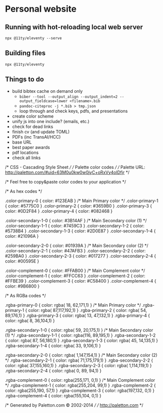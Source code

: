 # Personal website

## Running with hot-reloading local web server

`npx @11ty/eleventy --serve`

## Building files

`npx @11ty/eleventy`

## Things to do

- build bibtex cache on demand only
  - `biber --tool --output_align --output_indent=2 --output_fieldcase=lower <filename>.bib`
  - `pandoc-citeproc -j *.bib > tmp.json`
  - loop through and check keys, pdfs, and presentations
- create color scheme
- unify js into one include? (emails, etc.)
- check for dead links
- finish cv (and update TOML)
- PDFs (inc TransAI/HCC)
- base URL
- best paper awards
- pdf locations
- check all links


/* CSS - Cascading Style Sheet */
/* Palette color codes */
/* Palette URL: http://paletton.com/#uid=63M0u0kw0w0jyC+oRxVy4oIDfjr */

/* Feel free to copy&paste color codes to your application */


/* As hex codes */

.color-primary-0 { color: #123EAB }	/* Main Primary color */
.color-primary-1 { color: #5775C0 }
.color-primary-2 { color: #3659B0 }
.color-primary-3 { color: #0D2F84 }
.color-primary-4 { color: #082468 }

.color-secondary-1-0 { color: #3B14AF }	/* Main Secondary color (1) */
.color-secondary-1-1 { color: #7459C3 }
.color-secondary-1-2 { color: #5738B4 }
.color-secondary-1-3 { color: #2D0E87 }
.color-secondary-1-4 { color: #21096A }

.color-secondary-2-0 { color: #01939A }	/* Main Secondary color (2) */
.color-secondary-2-1 { color: #47AFB3 }
.color-secondary-2-2 { color: #259BA0 }
.color-secondary-2-3 { color: #017277 }
.color-secondary-2-4 { color: #00595E }

.color-complement-0 { color: #FFAB00 }	/* Main Complement color */
.color-complement-1 { color: #FFCC63 }
.color-complement-2 { color: #FFBE39 }
.color-complement-3 { color: #C58400 }
.color-complement-4 { color: #9B6800 }



/* As RGBa codes */

.rgba-primary-0 { color: rgba( 18, 62,171,1) }	/* Main Primary color */
.rgba-primary-1 { color: rgba( 87,117,192,1) }
.rgba-primary-2 { color: rgba( 54, 89,176,1) }
.rgba-primary-3 { color: rgba( 13, 47,132,1) }
.rgba-primary-4 { color: rgba(  8, 36,104,1) }

.rgba-secondary-1-0 { color: rgba( 59, 20,175,1) }	/* Main Secondary color (1) */
.rgba-secondary-1-1 { color: rgba(116, 89,195,1) }
.rgba-secondary-1-2 { color: rgba( 87, 56,180,1) }
.rgba-secondary-1-3 { color: rgba( 45, 14,135,1) }
.rgba-secondary-1-4 { color: rgba( 33,  9,106,1) }

.rgba-secondary-2-0 { color: rgba(  1,147,154,1) }	/* Main Secondary color (2) */
.rgba-secondary-2-1 { color: rgba( 71,175,179,1) }
.rgba-secondary-2-2 { color: rgba( 37,155,160,1) }
.rgba-secondary-2-3 { color: rgba(  1,114,119,1) }
.rgba-secondary-2-4 { color: rgba(  0, 89, 94,1) }

.rgba-complement-0 { color: rgba(255,171,  0,1) }	/* Main Complement color */
.rgba-complement-1 { color: rgba(255,204, 99,1) }
.rgba-complement-2 { color: rgba(255,190, 57,1) }
.rgba-complement-3 { color: rgba(197,132,  0,1) }
.rgba-complement-4 { color: rgba(155,104,  0,1) }



/* Generated by Paletton.com © 2002-2014 */
/* http://paletton.com */

